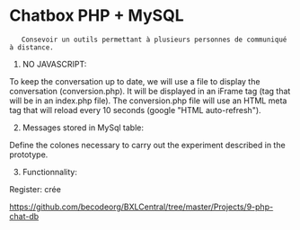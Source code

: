 # Chatbox PHP + MySQL

       Consevoir un outils permettant à plusieurs personnes de communiqué à distance.

1. NO JAVASCRIPT:

To keep the conversation up to date, we will use a file to display the conversation (conversion.php). It will be displayed in an iFrame tag (tag that will be in an index.php file). The conversion.php file will use an HTML meta tag that will reload every 10 seconds (google "HTML auto-refresh").

2. Messages stored in MySql table: 

Define the colones necessary to carry out the experiment described in the prototype.

3. Functionnality:

Register: crée 

https://github.com/becodeorg/BXLCentral/tree/master/Projects/9-php-chat-db
